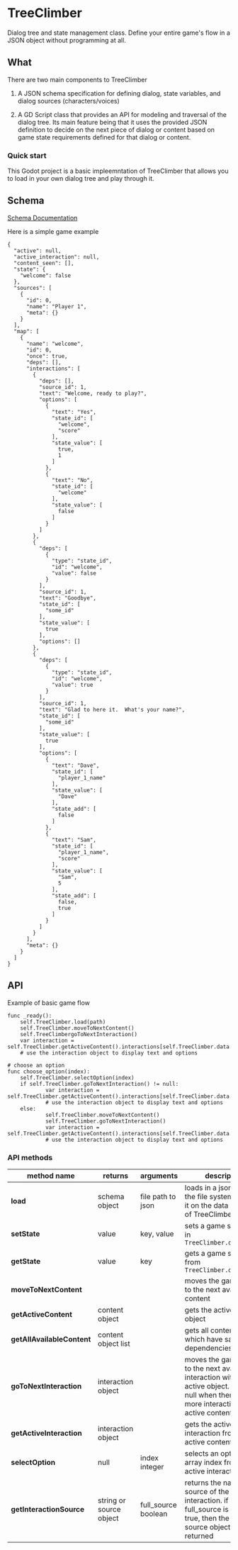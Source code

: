 # TreeClimber
Dialog tree and state management class.  Define your entire game's flow in a JSON object without programming at all.

## What
There are two main components to TreeClimber

1. A JSON schema specification for defining dialog, state variables, and dialog sources (characters/voices)

2. A GD Script class that provides an API for modeling and traversal of the dialog tree.  Its main feature being that it uses the provided JSON definition to decide on the next piece of dialog or content based on game state requirements defined for that dialog or content.


### Quick start

This Godot project is a basic impleemntation of TreeClimber that allows you to load in your own dialog tree and play through it.


## Schema

[Schema Documentation](JSON_SCHEMA.md)

Here is a simple game example
```
{
  "active": null,
  "active_interaction": null,
  "content_seen": [],
  "state": {
    "welcome": false
  },
  "sources": [
    {
      "id": 0,
      "name": "Player 1",
      "meta": {}
    }
  ],
  "map": [
    {
      "name": "welcome",
      "id": 0,
      "once": true,
      "deps": [],
      "interactions": [
        {
          "deps": [],
          "source_id": 1,
          "text": "Welcome, ready to play?",
          "options": [
            {
              "text": "Yes",
              "state_id": [
                "welcome",
                "score"
              ],
              "state_value": [
                true,
                1
              ]
            },
            {
              "text": "No",
              "state_id": [
                "welcome"
              ],
              "state_value": [
                false
              ]
            }
          ]
        },
        {
          "deps": [
            {
              "type": "state_id",
              "id": "welcome",
              "value": false
            }
          ],
          "source_id": 1,
          "text": "Goodbye",
          "state_id": [
            "some_id"
          ],
          "state_value": [
            true
          ],
          "options": []
        },
        {
          "deps": [
            {
              "type": "state_id",
              "id": "welcome",
              "value": true
            }
          ],
          "source_id": 1,
          "text": "Glad to here it.  What's your name?",
          "state_id": [
            "some_id"
          ],
          "state_value": [
            true
          ],
          "options": [
            {
              "text": "Dave",
              "state_id": [
                "player_1_name"
              ],
              "state_value": [
                "Dave"
              ],
              "state_add": [
                false
              ]
            },
            {
              "text": "Sam",
              "state_id": [
                "player_1_name",
                "score"
              ],
              "state_value": [
                "Sam",
                5
              ],
              "state_add": [
                false,
                true
              ]
            }
          ]
        }
      ],
      "meta": {}
    }
  ]
}
```

## API
Example of basic game flow
```
func _ready():
	self.TreeClimber.load(path)
	self.TreeClimber.moveToNextContent()
	self.TreeClimbergoToNextInteraction()
	var interaction = self.TreeClimber.getActiveContent().interactions[self.TreeClimber.data.active_interaction]
    # use the interaction object to display text and options

# choose an option
func choose_option(index):
	self.TreeClimber.selectOption(index)
	if self.TreeClimber.goToNextInteraction() != null:
			var interaction = self.TreeClimber.getActiveContent().interactions[self.TreeClimber.data.active_interaction]
			# use the interaction object to display text and options
	else:
			self.TreeClimber.moveToNextContent()
			self.TreeClimber.goToNextInteraction()
			var interaction = self.TreeClimber.getActiveContent().interactions[self.TreeClimber.data.active_interaction]
			# use the interaction object to display text and options

```

### API methods

| method name    | returns | arguments | description |
| -------- | ------- | ------- | ------- |
| **load** | schema object | file path to json | loads in a json file from the file system and sets it on the data property of TreeClimber |
| **setState** | value  | key, value | sets a game state value in `TreeClimber.data.state` |
| **getState** | value | key | gets a game state value from `TreeClimber.data.state` |
| **moveToNextContent** |  |  | moves the game state to the next available content |
| **getActiveContent** | content object |  | gets the active content object |
| **getAllAvailableContent** | content object list |  | gets all content objects which have saisfied dependencies |
| **goToNextInteraction** | interaction object |  | moves the game state to the next available interaction within the active object.  returns null when ther are no more interactions in the active content object |
| **getActiveInteraction** | interaction object |  | gets the active interaction from the active content object |
| **selectOption** | null | index integer | selects an option by its array index from the active interaction |
| **getInteractionSource** | string or source object | full_source boolean | returns the name of the source of the current interaction.  if full_source is passed as true, then the full source object is returned |



 
